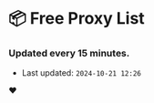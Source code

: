 # :package: Free Proxy List
### Updated every 15 minutes.

- Last updated: `2024-10-21 12:26`

:heart:
